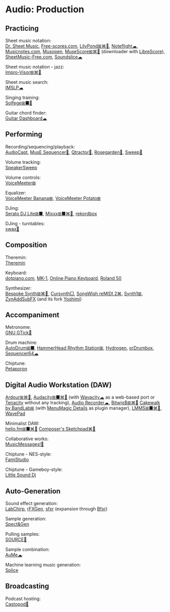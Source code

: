 # Audio: Production

## Practicing

Sheet music notation:  
[Dr. Sheet Music](https://drsheetmusic.com/),
[Free-scores.com](https://www.free-scores.com/),
[LilyPond⊞⌘🐧](https://lilypond.org/),
[Noteflight☁](https://www.noteflight.com/),
[Musicnotes.com](https://www.musicnotes.com/),
[Musopen](https://musopen.org/),
[MuseScore⊞⌘🐧](https://musescore.org/) (downloader with [LibreScore](https://github.com/LibreScore/dl-librescore)),
[SheetMusic-Free.com](https://sheetmusic-free.com/),
[Soundslice☁](https://www.soundslice.com/)

Sheet music notation - jazz:  
[Impro-Visor⊞⌘🐧](https://www.cs.hmc.edu/~keller/jazz/improvisor/)

Sheet music search:  
[IMSLP☁](https://imslp.org/wiki/Main_Page)

Singing training:  
[Solfege⊞■🐧](https://portableapps.com/apps/education/solfege-portable)

Guitar chord finder:  
[Guitar Dashboard☁](https://guitardashboard.com/)

## Performing

Recording/sequencing/playback:  
[AudioCapt](http://jbouchat.ucoz.com/index/audiocapt/0-20),
[MusE Sequencer🐧](https://muse-sequencer.github.io/),
[Qtractor🐧](https://qtractor.org/),
[Rosegarden🐧](https://rosegardenmusic.com/),
[Sweep🐧](http://www.metadecks.org/software/sweep/)

Volume tracking:  
[SpeakerSweep](http://jbouchat.ucoz.com/index/speakersweep/0-24)

Volume controls:  
[VoiceMeeter⊞](https://vb-audio.com/Voicemeeter/index.htm)

Equalizer:  
[VoiceMeeter Banana⊞](https://vb-audio.com/Voicemeeter/banana.htm),
[VoiceMeeter Potato⊞](https://vb-audio.com/Voicemeeter/potato.htm)

DJing:  
[Serato DJ Lite⊞■](https://serato.com/dj/lite),
[Mixxx⊞■⌘🐧](https://www.mixxx.org/),
[rekordbox](https://rekordbox.com/)

DJing - turntables:  
[xwax🐧](https://xwax.org/)

## Composition

Theremin:  
[Theremin](https://femurdesign.com/theremin/)

Keyboard:  
[dotpiano.com](https://dotpiano.com/),
[MK-1](https://ericrosenbaum.github.io/MK-1/),
[Online Piano Keyboard](https://magicode.me/piano-online),
[Roland 50](https://roland50.studio/)

Synthesizer:  
[Bespoke Synth⊞⌘🐧](https://www.bespokesynth.com/),
[Cursynth□](https://www.gnu.org/software/cursynth/),
[SongWish reMIDI 2⌘](https://filecr.com/macos/songwish-remidi2/),
[Synth1⊞](https://daichilab.sakura.ne.jp/softsynth/index.html),
[ZynAddSubFX](https://zynaddsubfx.sourceforge.io/) (and its fork [Yoshimi](https://yoshimi.sourceforge.io/))

## Accompaniment

Metronome:  
[GNU GTick🐧](https://antcom.de/gtick/)

Drum machine:  
[AutoDrum⊞■](https://openmidiproject.osdn.jp/AutoDrum_en.html),
[HammerHead Rhythm Station⊞](http://www.threechords.com/hammerhead/),
[Hydrogen](http://hydrogen-music.org/),
[orDrumbox](https://www.ordrumbox.com/),
[Sequencer64☁](https://www.sequencer64.com/sequencer/session)

Chiptune:  
[Petaporon](https://pixwlk.itch.io/petaporon)

## Digital Audio Workstation (DAW)

[Ardour⊞⌘🐧](https://www.ardour.org/),
[Audacity⊞■⌘🐧](https://www.audacityteam.org/) (with [Wavacity☁](https://wavacity.com/) as a web-based port or [Tenacity](https://tenacityaudio.org/) without any tracking),
[Audio Recorder☁](https://webbrowsertools.com/audio-recorder/),
[Bitwig$⊞⌘🐧](https://www.bitwig.com/)
[Cakewalk by BandLab⊞](https://www.bandlab.com/products/cakewalk) (with [MenuMagic Details](https://www.agitatedstate.com/html/menumagic.php) as plugin manager),
[LMMS⊞■⌘🐧](https://lmms.io/),
[WavePad](https://www.nch.com.au/wavepad/index.html)

Minimalist DAW:  
[helio.fm⊞■⌘🐧](https://helio.fm/)
[Composer's Sketchpad⌘🍎](http://composerssketchpad.com/)

Collaborative works:  
[MusicMessages!🍎](http://musicmessages.io/)

Chiptune - NES-style:  
[FamiStudio](https://famistudio.org/)

Chiptune - Gameboy-style:  
[Little Sound Dj](https://www.littlesounddj.com/lsd/index.php)

## Auto-Generation

Sound effect generation:  
[LabChirp](https://labbed.net/software/labchirp/),
[rFXGen](https://raylibtech.itch.io/rfxgen),
[sfxr](https://drpetter.se/project_sfxr.html) (expansion through [Bfxr](https://www.bfxr.net/))

Sample generation:  
[Spect&Gen](http://jbouchat.ucoz.com/index/spect_gen/0-4)

Pulling samples:  
[SOURCE🐍](https://github.com/ffont/source)

Sample combination:  
[AuMe☁](https://audiometaphor.ca/)

Machine learning music generation:  
[Splice](https://splice.com/)

## Broadcasting

Podcast hosting:  
[Castopod💾](https://castopod.org/)
